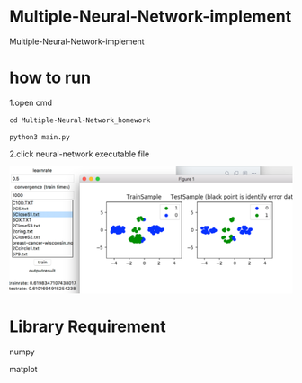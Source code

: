# Multiple-Neural-Network-implement
Multiple-Neural-Network-implement

# how to run 
1.open cmd
```
cd Multiple-Neural-Network_homework
```
```
python3 main.py
```
2.click neural-network executable file

![alt text](https://raw.githubusercontent.com/roy860328/Multiple-Neural-Network-implement/master/picture/picture.png)


# Library Requirement

numpy

matplot
